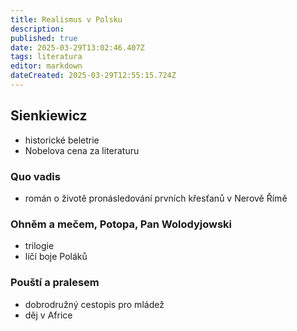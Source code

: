 ```yaml
---
title: Realismus v Polsku
description: 
published: true
date: 2025-03-29T13:02:46.407Z
tags: literatura
editor: markdown
dateCreated: 2025-03-29T12:55:15.724Z
---
```


## Sienkiewicz
- historické beletrie
- Nobelova cena za literaturu

### Quo vadis
- román o životě pronásledování prvních křesťanů v Nerově Římě

### Ohněm a mečem, Potopa, Pan Wolodyjowski
- trilogie
- líčí boje Poláků

### Pouští a pralesem
- dobrodružný cestopis pro mládež
- děj v Africe